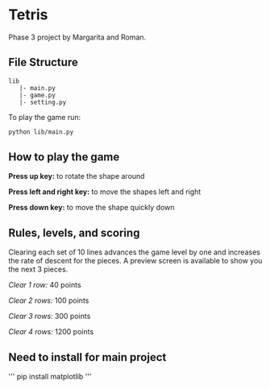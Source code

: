 # Tetris

Phase 3 project by Margarita and Roman.

## File Structure

```
lib
   |- main.py
   |- game.py
   |- setting.py
```

To play the game  run:
```bash
python lib/main.py
```

## How to play the game
**Press up key:** to rotate the shape around

**Press left and right key:** to move the shapes left and right

**Press down key:** to move the shape quickly down 

## Rules, levels, and scoring
Clearing each set of 10 lines advances the game level by one and increases the rate of descent for the pieces. A preview screen is available to show you the next 3 pieces.

_Clear 1 row:_ 40 points

_Clear 2 rows:_ 100 points

_Clear 3 rows:_ 300 points

_Clear 4 rows:_ 1200 points

## Need to install for main project
'''
pip install matplotlib
'''

